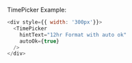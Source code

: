 TimePicker Example:

```js
<div style={{ width: '300px'}}>
  <TimePicker
    hintText="12hr Format with auto ok"
    autoOk={true}
  />
</div>
```
